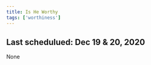 ```yaml
---
title: Is He Worthy
tags: ['worthiness']
---
```


## Last schedulued: Dec 19 & 20, 2020          

None
